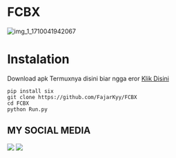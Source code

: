 # FCBX

![img_1_1710041942067](https://github.com/FajarKyy/FCBX/assets/123274988/88aa410a-2a0f-4567-b36c-0abb13401678)
# Instalation
Download apk Termuxnya disini biar ngga eror
[Klik Disini](https://f-droid.org/repo/com.termux_117.apk)
```bas
pip install six
git clone https://github.com/FajarKyy/FCBX
cd FCBX
python Run.py
```
## MY SOCIAL MEDIA
[![](https://img.shields.io/badge/Github-black?logo=Github&logoColor=black&labelColor=white)](https://github.com/FajarKyy)
[![](https://img.shields.io/badge/Facebook-blue?logo=Facebook&logoColor=blue&labelColor=white)](https://www.facebook.com/fajar.xzyra)
